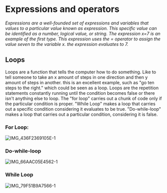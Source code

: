 # Expressions and operators

*Expressions are a well-founded set of expressions and variables that values to a particular value known as expression. This specific value can be identified as a number, logical value, or string. The expression x=7 is an example of the first type. This expression uses the = operator to assign the value seven to the variable x. the expression evaluates to 7.*

## Loops

Loops are a function that tells the computer how to do something. Like to tell someone to take an x amount of steps in one direction and then y amount of steps in another. this is an excellent example, such as "go ten steps to the right." which could be seen as a loop. Loops are the repetition statements constantly running until the condition becomes false or there isn't anything else to loop. The "for loop" carries out a chunk of code only if the particular condition is proper. "While Loop" makes a loop that carries out a specific condition considering it evaluates to be true. "Do-while-loop" makes a loop that carries out a particular condition, considering it is false. 

### For Loop:
![IMG_436F2369105E-1](https://user-images.githubusercontent.com/113928893/191870747-8d63d23a-17ac-48d3-89d6-ec34461b321a.jpeg)


### Do-while-loop
![IMG_66AAC05E4562-1](https://user-images.githubusercontent.com/113928893/191870832-13586aab-bab1-49b6-ad2d-336299629c85.jpeg)

### While Loop
![IMG_79F51B9A7566-1](https://user-images.githubusercontent.com/113928893/191870882-929a8f9d-31b2-49d2-ab26-799ab08b438c.jpeg)
